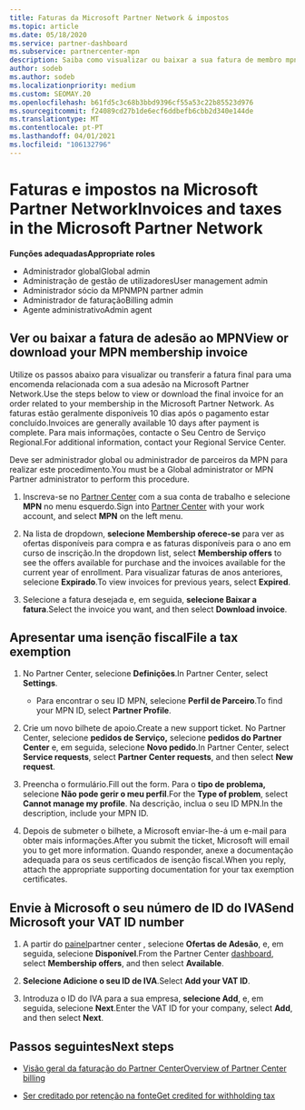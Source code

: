 ```yaml
---
title: Faturas da Microsoft Partner Network & impostos
ms.topic: article
ms.date: 05/18/2020
ms.service: partner-dashboard
ms.subservice: partnercenter-mpn
description: Saiba como visualizar ou baixar a sua fatura de membro mpn, como solicitar isenção de impostos e como enviar à Microsoft o seu número de ID de IVA.
author: sodeb
ms.author: sodeb
ms.localizationpriority: medium
ms.custom: SEOMAY.20
ms.openlocfilehash: b61fd5c3c68b3bbd9396cf55a53c22b85523d976
ms.sourcegitcommit: f24089cd27b1de6ecf6ddbefb6cbb2d340e144de
ms.translationtype: MT
ms.contentlocale: pt-PT
ms.lasthandoff: 04/01/2021
ms.locfileid: "106132796"
---
```

# <a name="invoices-and-taxes-in-the-microsoft-partner-network"></a><span data-ttu-id="264fe-103">Faturas e impostos na Microsoft Partner Network</span><span class="sxs-lookup"><span data-stu-id="264fe-103">Invoices and taxes in the Microsoft Partner Network</span></span>

<span data-ttu-id="264fe-104">**Funções adequadas**</span><span class="sxs-lookup"><span data-stu-id="264fe-104">**Appropriate roles**</span></span>

- <span data-ttu-id="264fe-105">Administrador global</span><span class="sxs-lookup"><span data-stu-id="264fe-105">Global admin</span></span>
- <span data-ttu-id="264fe-106">Administração de gestão de utilizadores</span><span class="sxs-lookup"><span data-stu-id="264fe-106">User management admin</span></span>
- <span data-ttu-id="264fe-107">Administrador sócio da MPN</span><span class="sxs-lookup"><span data-stu-id="264fe-107">MPN partner admin</span></span>
- <span data-ttu-id="264fe-108">Administrador de faturação</span><span class="sxs-lookup"><span data-stu-id="264fe-108">Billing admin</span></span>
- <span data-ttu-id="264fe-109">Agente administrativo</span><span class="sxs-lookup"><span data-stu-id="264fe-109">Admin agent</span></span>

## <a name="view-or-download-your-mpn-membership-invoice"></a><span data-ttu-id="264fe-110">Ver ou baixar a fatura de adesão ao MPN</span><span class="sxs-lookup"><span data-stu-id="264fe-110">View or download your MPN membership invoice</span></span>

<span data-ttu-id="264fe-111">Utilize os passos abaixo para visualizar ou transferir a fatura final para uma encomenda relacionada com a sua adesão na Microsoft Partner Network.</span><span class="sxs-lookup"><span data-stu-id="264fe-111">Use the steps below to view or download the final invoice for an order related to your membership in the Microsoft Partner Network.</span></span> <span data-ttu-id="264fe-112">As faturas estão geralmente disponíveis 10 dias após o pagamento estar concluído.</span><span class="sxs-lookup"><span data-stu-id="264fe-112">Invoices are generally available 10 days after payment is complete.</span></span> <span data-ttu-id="264fe-113">Para mais informações, contacte o Seu Centro de Serviço Regional.</span><span class="sxs-lookup"><span data-stu-id="264fe-113">For additional information, contact your Regional Service Center.</span></span>  

<span data-ttu-id="264fe-114">Deve ser administrador global ou administrador de parceiros da MPN para realizar este procedimento.</span><span class="sxs-lookup"><span data-stu-id="264fe-114">You must be a Global administrator or MPN Partner administrator to perform this procedure.</span></span> 

1.  <span data-ttu-id="264fe-115">Inscreva-se no [Partner Center](https://partner.microsoft.com/dashboard/home) com a sua conta de trabalho e selecione **MPN** no menu esquerdo.</span><span class="sxs-lookup"><span data-stu-id="264fe-115">Sign into [Partner Center](https://partner.microsoft.com/dashboard/home) with your work account, and select **MPN** on the left menu.</span></span>

4.  <span data-ttu-id="264fe-116">Na lista de dropdown, **selecione Membership oferece-se** para ver as ofertas disponíveis para compra e as faturas disponíveis para o ano em curso de inscrição.</span><span class="sxs-lookup"><span data-stu-id="264fe-116">In the dropdown list, select **Membership offers** to see the offers available for purchase and the invoices available for the current year of enrollment.</span></span> <span data-ttu-id="264fe-117">Para visualizar faturas de anos anteriores, selecione **Expirado**.</span><span class="sxs-lookup"><span data-stu-id="264fe-117">To view invoices for previous years, select **Expired**.</span></span>

6.  <span data-ttu-id="264fe-118">Selecione a fatura desejada e, em seguida, **selecione Baixar a fatura**.</span><span class="sxs-lookup"><span data-stu-id="264fe-118">Select the invoice you want, and then select **Download invoice**.</span></span> 

## <a name="file-a-tax-exemption"></a><span data-ttu-id="264fe-119">Apresentar uma isenção fiscal</span><span class="sxs-lookup"><span data-stu-id="264fe-119">File a tax exemption</span></span>

1.  <span data-ttu-id="264fe-120">No Partner Center, selecione **Definições**.</span><span class="sxs-lookup"><span data-stu-id="264fe-120">In Partner Center, select **Settings**.</span></span>
    - <span data-ttu-id="264fe-121">Para encontrar o seu ID MPN, selecione **Perfil de Parceiro**.</span><span class="sxs-lookup"><span data-stu-id="264fe-121">To find your MPN ID, select **Partner Profile**.</span></span>

2.  <span data-ttu-id="264fe-122">Crie um novo bilhete de apoio.</span><span class="sxs-lookup"><span data-stu-id="264fe-122">Create a new support ticket.</span></span> <span data-ttu-id="264fe-123">No Partner Center, selecione **pedidos de Serviço,** selecione **pedidos do Partner Center** e, em seguida, selecione **Novo pedido**.</span><span class="sxs-lookup"><span data-stu-id="264fe-123">In Partner Center, select **Service requests**, select **Partner Center requests**, and then select **New request**.</span></span>

3.  <span data-ttu-id="264fe-124">Preencha o formulário.</span><span class="sxs-lookup"><span data-stu-id="264fe-124">Fill out the form.</span></span> <span data-ttu-id="264fe-125">Para o **tipo de problema,** selecione **Não pode gerir o meu perfil**.</span><span class="sxs-lookup"><span data-stu-id="264fe-125">For the **Type of problem**, select **Cannot manage my profile**.</span></span> <span data-ttu-id="264fe-126">Na descrição, inclua o seu ID MPN.</span><span class="sxs-lookup"><span data-stu-id="264fe-126">In the description, include your MPN ID.</span></span>

4.  <span data-ttu-id="264fe-127">Depois de submeter o bilhete, a Microsoft enviar-lhe-á um e-mail para obter mais informações.</span><span class="sxs-lookup"><span data-stu-id="264fe-127">After you submit the ticket, Microsoft will email you to get more information.</span></span> <span data-ttu-id="264fe-128">Quando responder, anexe a documentação adequada para os seus certificados de isenção fiscal.</span><span class="sxs-lookup"><span data-stu-id="264fe-128">When you reply, attach the appropriate supporting documentation for your tax exemption certificates.</span></span>

## <a name="send-microsoft-your-vat-id-number"></a><span data-ttu-id="264fe-129">Envie à Microsoft o seu número de ID do IVA</span><span class="sxs-lookup"><span data-stu-id="264fe-129">Send Microsoft your VAT ID number</span></span>

1.  <span data-ttu-id="264fe-130">A partir do [painel](https://partner.microsoft.com/dashboard/home)partner center , selecione **Ofertas de Adesão**, e, em seguida, selecione **Disponível**.</span><span class="sxs-lookup"><span data-stu-id="264fe-130">From the Partner Center [dashboard](https://partner.microsoft.com/dashboard/home), select **Membership offers**, and then select **Available**.</span></span> 

2.  <span data-ttu-id="264fe-131">**Selecione Adicione o seu ID de IVA**.</span><span class="sxs-lookup"><span data-stu-id="264fe-131">Select **Add your VAT ID**.</span></span> 

3.  <span data-ttu-id="264fe-132">Introduza o ID do IVA para a sua empresa, **selecione Add**, e, em seguida, selecione **Next**.</span><span class="sxs-lookup"><span data-stu-id="264fe-132">Enter the VAT ID for your company, select **Add**, and then select **Next**.</span></span> 

## <a name="next-steps"></a><span data-ttu-id="264fe-133">Passos seguintes</span><span class="sxs-lookup"><span data-stu-id="264fe-133">Next steps</span></span>

- [<span data-ttu-id="264fe-134">Visão geral da faturação do Partner Center</span><span class="sxs-lookup"><span data-stu-id="264fe-134">Overview of Partner Center billing</span></span>](billing-basics.md)

- [<span data-ttu-id="264fe-135">Ser creditado por retenção na fonte</span><span class="sxs-lookup"><span data-stu-id="264fe-135">Get credited for withholding tax</span></span>](withholding-tax-credit-form.md)